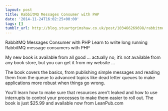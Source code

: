 ```yaml
---
layout: post
title: RabbitMQ Messages Consumer with PHP
date: '2014-11-24T16:02:25+00:00'
tags: []
tumblr_url: http://blog.stuartgrimshaw.co.uk/post/103466269698/rabbitmq-messages-consumer-with-php
---
```

RabbitMQ Messages Consumer with PHP
Learn to write long running RabbitMQ message consumers with PHP

My new book is available from all good … actually no, it’s not available from any book store, but you can get it from my website …

The book covers the basics, from publishing simple messages and reading them from the queue to advanced topics like dead letter queues to make applications more robust when things go wrong.

You’ll learn how to make sure that resources aren’t leaked and how to use interrupts to control your processes to make them easier to roll out.
The book is just $25.99 and available now from LeanPub.com
